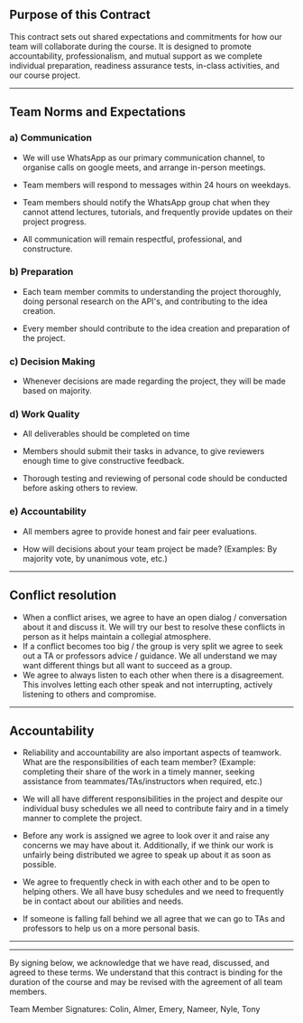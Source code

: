 
## Purpose of this Contract

This contract sets out shared expectations and commitments for how our team will collaborate during the course. It is designed to promote accountability, professionalism, and mutual support as we complete individual preparation, readiness assurance tests, in-class activities, and our course project.

---
## Team Norms and Expectations

### a) Communication
* We will use WhatsApp as our primary communication channel, to organise calls on google meets, and arrange in-person meetings. 

* Team members will respond to messages within 24 hours on weekdays.

* Team members should notify the WhatsApp group chat when they cannot attend lectures, tutorials, and frequently provide updates on their project progress.

* All communication will remain respectful, professional, and constructure.

### b) Preparation

* Each team member commits to understanding the project thoroughly, doing personal research on the API's, and contributing to the idea creation.

* Every member should contribute to the idea creation and preparation of the project.

### c) Decision Making

* Whenever decisions are made regarding the project, they will be made based on majority.

### d) Work Quality

* All deliverables should be completed on time

* Members should submit their tasks in advance, to give reviewers enough time to give constructive feedback.

* Thorough testing and reviewing of personal code should be conducted before asking others to review.

### e) Accountability

* All members agree to provide honest and fair peer evaluations. 

* How will decisions about your team project be made? (Examples: By majority vote, by unanimous vote, etc.)

---
## Conflict resolution


* When a conflict arises, we agree to have an open dialog / conversation about it and discuss it. We will try our best to resolve these conflicts in person as it helps maintain a collegial atmosphere.
* If a conflict becomes too big / the group is very split we agree to seek out a TA or professors advice / guidance. We all understand we may want different things but all want to succeed as a group.
* We agree to always listen to each other when there is a disagreement. This involves letting each other speak and not interrupting, actively listening to others and compromise.
---

## Accountability

* Reliability and accountability are also important aspects of teamwork. What are the responsibilities of each team member? (Example: completing their share of the work in a timely manner, seeking assistance from teammates/TAs/instructors when required, etc.)

* We will all have different responsibilities in the project and despite our individual busy schedules we all need to contribute fairy and in a timely manner to complete the project.
* Before any work is assigned we agree to look over it and raise any concerns we may have about it. Additionally, if we think our work is unfairly being distributed we agree to speak up about it as soon as possible.
* We agree to frequently check in with each other and to be open to helping others. We all have busy schedules and we need to frequently be in contact about our abilities and needs.
* If someone is falling fall behind we all agree that we can go to TAs and professors to help us on a more personal basis.

---

---

By signing below, we acknowledge that we have read, discussed, and agreed to these terms. We understand that this contract is binding for the duration of the course and may be revised with the agreement of all team members.

Team Member Signatures: Colin, Almer, Emery, Nameer, Nyle, Tony

